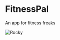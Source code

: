 # FitnessPal

An app for fitness freaks

![Rocky](https://github.com/Thirunavukkarasu/FitnessPal/blob/master/client/images/rocky_fitness.png)